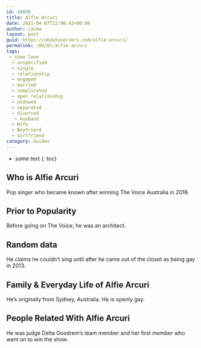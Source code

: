 ```yaml
---
id: 18850
title: Alfie Arcuri
date: 2021-04-07T22:00:43+00:00
author: Laima
layout: post
guid: https://ukdataservers.com/alfie-arcuri/
permalink: /04/07/alfie-arcuri
tags:
 - show love
  - unspecified
  - single
  - relationship
  - engaged
  - married
  - complicated
  - open relationship
  - widowed
  - separated
  - divorced
   - Husband
  - Wife
  - Boyfriend
  - Girlfriend
category: Guides
---
```


* some text
{: toc}


## Who is Alfie Arcuri
                  
                  
                  
Pop singer who became known after winning The Voice Australia in 2016.
                  
              
            
              
            
                
                
                
## Prior to Popularity
                  
                  
                  
Before going on The Voice, he was an architect.
                  
              
            
              
            
                
                
                
## Random data
                  
                  
                  
He claims he couldn&#8217;t sing until after he came out of the closet as being gay in 2013.
                  
              
            
              
            
                
                
                
## Family & Everyday Life of Alfie Arcuri
                  
                  
                  
He&#8217;s originally from Sydney, Australia. He is openly gay. 
                  
              
            
              
            
                
                
                
## People Related With Alfie Arcuri
                  
                  
                  
He was judge Delta Goodrem&#8217;s team member and her first member who went on to win the show.
                  
              
            
              
            
                
              
            
              
              
            
            
              
            
          
          
          